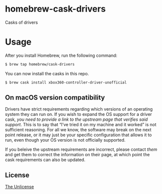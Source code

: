 # homebrew-cask-drivers
Casks of drivers

# Usage

After you install Homebrew, run the following command:

```sh
$ brew tap homebrew/cask-drivers
```

You can now install the casks in this repo.

```sh
$ brew cask install xbox360-controller-driver-unofficial
```

## On macOS version compatibility

Drivers have strict requirements regarding which versions of an operating system they can run on. If you wish to expand the OS support for a driver cask, *you need to provide a link to the upstream page that verifies said support*. This is to say that “I’ve tried it on my machine and it worked” is not sufficient reasoning. For all we know, the software may break on the next point release, or it may just be your specific configuration that allows it to run, even though your OS version is not officially supported.

If you beleive the upstream requirements are incorrect, please contact *them* and get them to correct the information on their page, at which point the cask requirements can also be updated.

## License
[The Unlicense](http://unlicense.org/)
